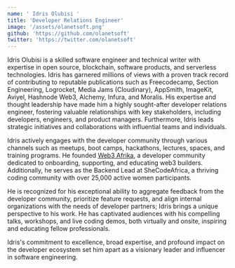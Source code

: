 ```yaml
---
name: ' Idris Olubisi '
title: 'Developer Relations Engineer'
image: '/assets/olanetsoft.png'
github: 'https://github.com/olanetsoft'
twitter: 'https://twitter.com/olanetsoft'
---
```


Idris Olubisi is a skilled software engineer and technical writer with expertise in open source, blockchain, software products, and serverless technologies. Idris has garnered millions of views with a proven track record of contributing to reputable publications such as Freecodecamp, Section Engineering, Logrocket, Media Jams (Cloudinary), AppSmith, ImageKit, Aviyel, Hashnode Web3, Alchemy, Infura, and Moralis. His expertise and thought leadership have made him a highly sought-after developer relations engineer, fostering valuable relationships with key stakeholders, including developers, engineers, and product managers. Furthermore, Idris leads strategic initiatives and collaborations with influential teams and individuals.

Idris actively engages with the developer community through various channels such as meetups, boot camps, hackathons, lectures, spaces, and training programs. He founded [Web3 Afrika](https://twitter.com/web3afrika?t=VlsB7o2vYpx2jVZxaVbz3Q&s=09), a developer community dedicated to onboarding, supporting, and educating web3 builders. Additionally, he serves as the Backend Lead at SheCodeAfrica, a thriving coding community with over 25,000 active women participants.

He is recognized for his exceptional ability to aggregate feedback from the developer community, prioritize feature requests, and align internal organizations with the needs of developer partners; Idris brings a unique perspective to his work. He has captivated audiences with his compelling talks, workshops, and live coding demos, both virtually and onsite, inspiring and educating fellow professionals.

Idris's commitment to excellence, broad expertise, and profound impact on the developer ecosystem set him apart as a visionary leader and influencer in software engineering.

